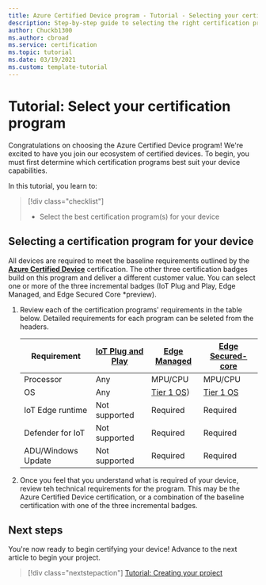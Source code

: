```yaml
---
title: Azure Certified Device program - Tutorial - Selecting your certification program
description: Step-by-step guide to selecting the right certification programs for your device
author: Chuckb1300
ms.author: cbroad
ms.service: certification
ms.topic: tutorial
ms.date: 03/19/2021
ms.custom: template-tutorial 
---
```


# Tutorial: Select your certification program

Congratulations on choosing the Azure Certified Device program! We're excited to have you join our ecosystem of certified devices. To begin, you must first determine which certification programs best suit your device capabilities.

In this tutorial, you learn to:

> [!div class="checklist"]
> * Select the best certification program(s) for your device

## Selecting a certification program for your device

All devices are required to meet the baseline requirements outlined by the [**Azure Certified Device**](./program-requirements-azure-certified-device.md) certification. The other three certification badges build on this program and deliver a different customer value. You can select one or more of the three incremental badges (IoT Plug and Play, Edge Managed, and Edge Secured Core *preview).

1. Review each of the certification programs' requirements in the table below. Detailed requirements for each program can be seleted from the headers.

    |Requirement|[IoT Plug and Play](./program-requirements-edge-secured-core.md)|[Edge Managed](./program-requirements-edge-managed.md)|[Edge Secured-core](./program-requirements-edge-secured-core.md)|
    ---|---|---|---
    | Processor | Any|MPU/CPU|MPU/CPU|
    | OS | Any|[Tier 1 OS](../iot-edge/support.md?view=iotedge-2018-06&preserve-view=true))|[Tier 1 OS](../iot-edge/support.md?view=iotedge-2018-06&preserve-view=true)|
    | IoT Edge runtime | Not supported |Required|Required|
    | Defender for IoT | Not supported|Required|Required|
    | ADU/Windows Update | Not supported|Required|Required|

1. Once you feel that you understand what is required of your device, review teh technical requirements for the program. This may be the Azure Certified Device certification, or a combination of the baseline certification with one of the three incremental badges. 

## Next steps

You're now ready to begin certifying your device! Advance to the next article to begin your project.
> [!div class="nextstepaction"]
>[Tutorial: Creating your project](tutorial-01-creating-your-project.md)
